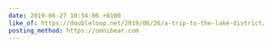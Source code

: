 ```yaml
---
date: 2019-06-27 10:54:06 +0100
like_of: https://doubleloop.net/2019/06/26/a-trip-to-the-lake-district/
posting_method: https://omnibear.com
---
```

